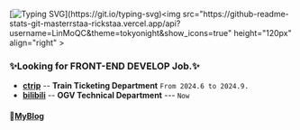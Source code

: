 [![Typing SVG](https://readme-typing-svg.herokuapp.com?font=Fira+Code&pause=1000&random=false&width=435&lines=Hi👋+I+am+LinMoQC+😊+;A+OpenSource+Software+Engineering.+✨%F0%9F%91%8B;)](https://git.io/typing-svg)<img src="https://github-readme-stats-git-masterrstaa-rickstaa.vercel.app/api?username=LinMoQC&theme=tokyonight&show_icons=true" height="120px" align="right" >
### **✨Looking for FRONT-END DEVELOP Job.✨** 
- [**ctrip**](https://www.ctrip.com) -- **Train Ticketing Department**  `From 2024.6 to 2024.9.`
- [**bilibili**](https://www.bilibili.com/) -- **OGV Technical Department**  --- `Now`

#### 💬[**MyBlog**](https://linmoe.cn/)
